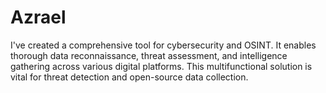 # Azrael
I've created a comprehensive tool for cybersecurity and OSINT. It enables thorough data reconnaissance, threat assessment, and intelligence gathering across various digital platforms. This multifunctional solution is vital for threat detection and open-source data collection.
